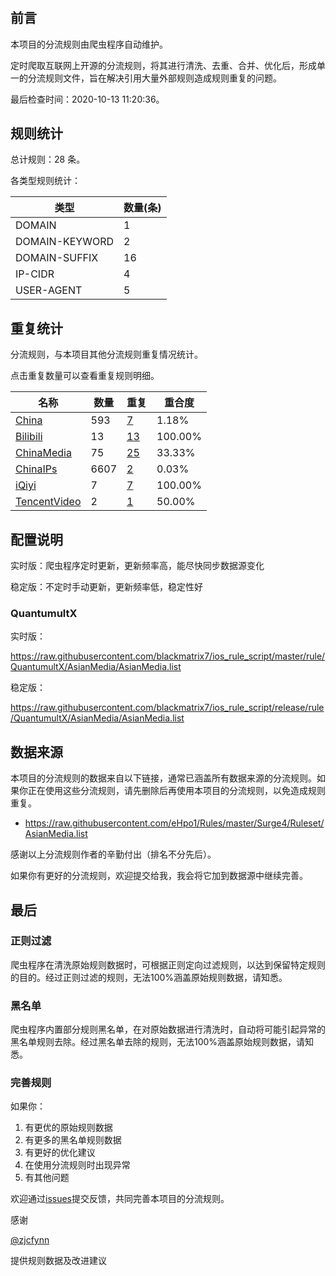 # 

## 前言

本项目的分流规则由爬虫程序自动维护。

定时爬取互联网上开源的分流规则，将其进行清洗、去重、合并、优化后，形成单一的分流规则文件，旨在解决引用大量外部规则造成规则重复的问题。


最后检查时间：2020-10-13 11:20:36。

## 规则统计

总计规则：28 条。

各类型规则统计：

| 类型 | 数量(条) |
| ---- | ---- |
| DOMAIN | 1 |
| DOMAIN-KEYWORD | 2 |
| DOMAIN-SUFFIX | 16 |
| IP-CIDR | 4 |
| USER-AGENT | 5 |
## 重复统计

分流规则，与本项目其他分流规则重复情况统计。

点击重复数量可以查看重复规则明细。

| 名称 | 数量 | 重复 | 重合度 |
| ---- | ---- | ---- | ------ |
|  [China](https://github.com/blackmatrix7/ios_rule_script/tree/master/rule/QuantumultX/China)    | 593   | [7](https://github.com/blackmatrix7/ios_rule_script/tree/master/rule/Repeat/AsianMedia/China.list)   |   1.18%  |
|  [Bilibili](https://github.com/blackmatrix7/ios_rule_script/tree/master/rule/QuantumultX/Bilibili)    | 13   | [13](https://github.com/blackmatrix7/ios_rule_script/tree/master/rule/Repeat/AsianMedia/Bilibili.list)   |   100.00%  |
|  [ChinaMedia](https://github.com/blackmatrix7/ios_rule_script/tree/master/rule/QuantumultX/ChinaMedia)    | 75   | [25](https://github.com/blackmatrix7/ios_rule_script/tree/master/rule/Repeat/AsianMedia/ChinaMedia.list)   |   33.33%  |
|  [ChinaIPs](https://github.com/blackmatrix7/ios_rule_script/tree/master/rule/QuantumultX/ChinaIPs)    | 6607   | [2](https://github.com/blackmatrix7/ios_rule_script/tree/master/rule/Repeat/AsianMedia/ChinaIPs.list)   |   0.03%  |
|  [iQiyi](https://github.com/blackmatrix7/ios_rule_script/tree/master/rule/QuantumultX/iQiyi)    | 7   | [7](https://github.com/blackmatrix7/ios_rule_script/tree/master/rule/Repeat/AsianMedia/iQiyi.list)   |   100.00%  |
|  [TencentVideo](https://github.com/blackmatrix7/ios_rule_script/tree/master/rule/QuantumultX/TencentVideo)    | 2   | [1](https://github.com/blackmatrix7/ios_rule_script/tree/master/rule/Repeat/AsianMedia/TencentVideo.list)   |   50.00%  |
## 配置说明

实时版：爬虫程序定时更新，更新频率高，能尽快同步数据源变化

稳定版：不定时手动更新，更新频率低，稳定性好

### QuantumultX 
实时版：

https://raw.githubusercontent.com/blackmatrix7/ios_rule_script/master/rule/QuantumultX/AsianMedia/AsianMedia.list

稳定版：

https://raw.githubusercontent.com/blackmatrix7/ios_rule_script/release/rule/QuantumultX/AsianMedia/AsianMedia.list

## 数据来源

本项目的分流规则的数据来自以下链接，通常已涵盖所有数据来源的分流规则。如果你正在使用这些分流规则，请先删除后再使用本项目的分流规则，以免造成规则重复。

- https://raw.githubusercontent.com/eHpo1/Rules/master/Surge4/Ruleset/AsianMedia.list


感谢以上分流规则作者的辛勤付出（排名不分先后）。

如果你有更好的分流规则，欢迎提交给我，我会将它加到数据源中继续完善。

## 最后

### 正则过滤

爬虫程序在清洗原始规则数据时，可根据正则定向过滤规则，以达到保留特定规则的目的。经过正则过滤的规则，无法100%涵盖原始规则数据，请知悉。

### 黑名单

爬虫程序内置部分规则黑名单，在对原始数据进行清洗时，自动将可能引起异常的黑名单规则去除。经过黑名单去除的规则，无法100%涵盖原始规则数据，请知悉。

### 完善规则

如果你：

1. 有更优的原始规则数据
2. 有更多的黑名单规则数据
3. 有更好的优化建议
4. 在使用分流规则时出现异常
5. 有其他问题

欢迎通过[issues](https://github.com/blackmatrix7/ios_rule_script/issues/new)提交反馈，共同完善本项目的分流规则。

感谢

[@zjcfynn](https://github.com/zjcfynn)

提供规则数据及改进建议